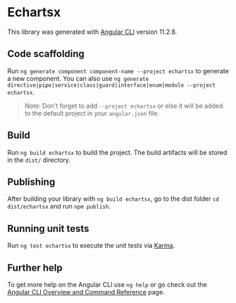 # Echartsx

This library was generated with [Angular CLI](https://github.com/angular/angular-cli) version 11.2.8.

## Code scaffolding

Run `ng generate component component-name --project echartsx` to generate a new component. You can also use `ng generate directive|pipe|service|class|guard|interface|enum|module --project echartsx`.
> Note: Don't forget to add `--project echartsx` or else it will be added to the default project in your `angular.json` file. 

## Build

Run `ng build echartsx` to build the project. The build artifacts will be stored in the `dist/` directory.

## Publishing

After building your library with `ng build echartsx`, go to the dist folder `cd dist/echartsx` and run `npm publish`.

## Running unit tests

Run `ng test echartsx` to execute the unit tests via [Karma](https://karma-runner.github.io).

## Further help

To get more help on the Angular CLI use `ng help` or go check out the [Angular CLI Overview and Command Reference](https://angular.io/cli) page.
